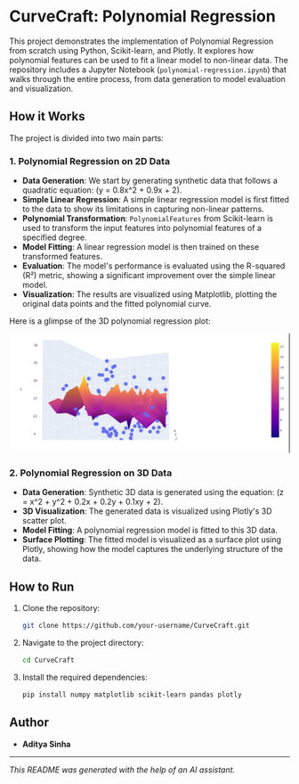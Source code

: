﻿# CurveCraft: Polynomial Regression

This project demonstrates the implementation of Polynomial Regression from scratch using Python, Scikit-learn, and Plotly. It explores how polynomial features can be used to fit a linear model to non-linear data. The repository includes a Jupyter Notebook (`polynomial-regression.ipynb`) that walks through the entire process, from data generation to model evaluation and visualization.

## How it Works

The project is divided into two main parts:

### 1. Polynomial Regression on 2D Data

-   **Data Generation**: We start by generating synthetic data that follows a quadratic equation: \(y = 0.8x^2 + 0.9x + 2\).
-   **Simple Linear Regression**: A simple linear regression model is first fitted to the data to show its limitations in capturing non-linear patterns.
-   **Polynomial Transformation**: `PolynomialFeatures` from Scikit-learn is used to transform the input features into polynomial features of a specified degree.
-   **Model Fitting**: A linear regression model is then trained on these transformed features.
-   **Evaluation**: The model's performance is evaluated using the R-squared (R²) metric, showing a significant improvement over the simple linear model.
-   **Visualization**: The results are visualized using Matplotlib, plotting the original data points and the fitted polynomial curve.

Here is a glimpse of the 3D polynomial regression plot:

![3D Polynomial Regression](https://github.com/aditu258/CurveCraft/blob/968a9070a6b2cc492f5aae3933ae6a96f7accf41/3D_Image.png)

### 2. Polynomial Regression on 3D Data

-   **Data Generation**: Synthetic 3D data is generated using the equation: \(z = x^2 + y^2 + 0.2x + 0.2y + 0.1xy + 2\).
-   **3D Visualization**: The generated data is visualized using Plotly's 3D scatter plot.
-   **Model Fitting**: A polynomial regression model is fitted to this 3D data.
-   **Surface Plotting**: The fitted model is visualized as a surface plot using Plotly, showing how the model captures the underlying structure of the data.

## How to Run

1.  Clone the repository:
    ```bash
    git clone https://github.com/your-username/CurveCraft.git
    ```
2.  Navigate to the project directory:
    ```bash
    cd CurveCraft
    ```
3.  Install the required dependencies:
    ```bash
    pip install numpy matplotlib scikit-learn pandas plotly
    ```
 ## Author

-   **Aditya Sinha**

---

_This README was generated with the help of an AI assistant._
